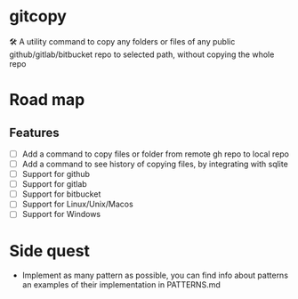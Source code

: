# gitcopy
🛠️ A utility command to copy any folders or files of any public github/gitlab/bitbucket repo to selected path, without copying the whole repo

# Road map

## Features
- [ ] Add a command to copy files or folder from remote gh repo to local repo
- [ ] Add a command to see history of copying files, by integrating with sqlite 
- [ ] Support for github
- [ ] Support for gitlab
- [ ] Support for bitbucket
- [ ] Support for Linux/Unix/Macos
- [ ] Support for Windows

# Side quest
- Implement as many pattern as possible, you can find info about patterns an examples of their implementation in PATTERNS.md
